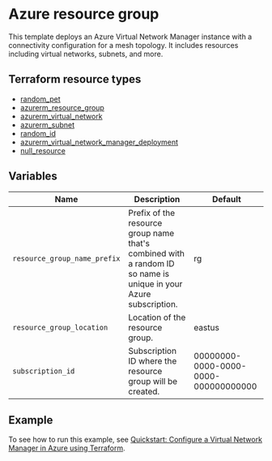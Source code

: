 # Azure resource group

This template deploys an Azure Virtual Network Manager instance with a connectivity configuration for a mesh topology. It includes resources including virtual networks, subnets, and more.

## Terraform resource types

- [random_pet](https://registry.terraform.io/providers/hashicorp/random/latest/docs/resources/pet)
- [azurerm_resource_group](https://registry.terraform.io/providers/hashicorp/azurerm/latest/docs/resources/resource_group)
- [azurerm_virtual_network](https://registry.terraform.io/providers/hashicorp/azurerm/latest/docs/resources/virtual_network)
- [azurerm_subnet](https://registry.terraform.io/providers/hashicorp/azurerm/latest/docs/resources/subnet)
- [random_id](https://registry.terraform.io/providers/hashicorp/random/latest/docs/resources/id)
- [azurerm_virtual_network_manager_deployment](https://registry.terraform.io/providers/hashicorp/azurerm/latest/docs/resources/network_manager_deployment)
- [null_resource](https://registry.terraform.io/providers/hashicorp/null/latest/docs/resources/resource)

## Variables

| **Name** | **Description** | **Default** |
|---|---|---|
| `resource_group_name_prefix` | Prefix of the resource group name that's combined with a random ID so name is unique in your Azure subscription. | rg |
| `resource_group_location` | Location of the resource group. | eastus |
| `subscription_id` | Subscription ID where the resource group will be created. | 00000000-0000-0000-0000-000000000000 |

## Example

To see how to run this example, see [Quickstart: Configure a Virtual Network Manager in Azure using Terraform]().

